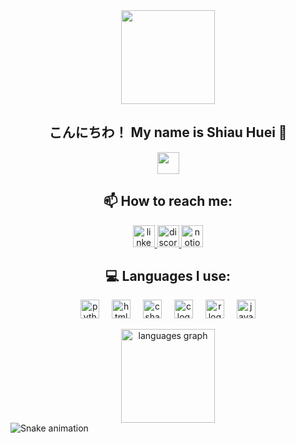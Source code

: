 <!--
**PLZENTERTEXT/PLZENTERTEXT** is a ✨ _special_ ✨ repository because its `README.md` (this file) appears on your GitHub profile.

Here are some ideas to get you started:

- 🔭 I’m currently working on ...
- 🌱 I’m currently learning ...
- 👯 I’m looking to collaborate on ...
- 🤔 I’m looking for help with ...
- 💬 Ask me about ...
- 📫 How to reach me: ...
- 😄 Pronouns: ...
- ⚡ Fun fact: ...
-->

<div align="center">
  <img align="center" height="150" src="https://media.giphy.com/media/v1.Y2lkPTc5MGI3NjExeGEyaHljb3NocHc0ZWFkOG9zZmhuN3Z2czczODUweGhvY3BmOXN1MSZlcD12MV9pbnRlcm5hbF9naWZfYnlfaWQmY3Q9Zw/BzovTGH4Z8rvG23bW9/giphy.gif"  />
  <h2>こんにちわ！ My name is Shiau Huei 🦆</h2>
  <img src="https://img.shields.io/badge/CTF_no_sleep_gang_ᕕ(_ᐛ_)ᕗ-blue?&color=40E0D0" height="35" />
  <p></p>
</div>


<div align="center">
  <h2>📫 How to reach me:</h2>
  <a href="https://www.linkedin.com/in/chang-shiau-huei">
    <img src="https://img.shields.io/badge/LinkedIn-blue?logo=linkedin&logoColor=white&color=0077B5" height="35" alt="linkedin logo"  />
  </a>
  <a href="https://discordapp.com/users/676804326613844027">
    <img src="https://img.shields.io/badge/Discord-blue?logo=discord&logoColor=white&color=5865F2" height="35" alt="discord logo"  />
  </a>
  <a href="https://cybersec-blog-plzentertext.vercel.app/">
    <img src="https://img.shields.io/badge/Cybersecurity_Blog-blue?logo=notion&logoColor=white&color=00BFFF" height="35" alt="notion logo"  />
  </a>
</div>


<div align="center">
  <h2>💻 Languages I use:</h2>
  <img src="https://cdn.jsdelivr.net/gh/devicons/devicon/icons/python/python-original.svg" height="30" alt="python logo"  />
  <img width="12" />
  <img src="https://cdn.jsdelivr.net/gh/devicons/devicon/icons/html5/html5-original.svg" height="30" alt="html5 logo"  />
  <img width="12" />
  <img src="https://cdn.jsdelivr.net/gh/devicons/devicon/icons/csharp/csharp-original.svg" height="30" alt="csharp logo"  />
  <img width="12" />
  <img src="https://cdn.jsdelivr.net/gh/devicons/devicon/icons/c/c-original.svg" height="30" alt="c logo"  />
  <img width="12" />
  <img src="https://cdn.jsdelivr.net/gh/devicons/devicon/icons/r/r-original.svg" height="30" alt="r logo"  />
  <img width="12" />
  <img src="https://cdn.jsdelivr.net/gh/devicons/devicon/icons/java/java-original.svg" height="30" alt="java logo"  />
</div>

<div align="center">
  <p></p>
  <img src="https://github-readme-stats.vercel.app/api/top-langs?username=PLZENTERTEXT&locale=en&hide_title=false&layout=compact&card_width=320&langs_count=5&theme=dracula&hide_border=false" height="150" alt="languages graph"  />
</div>

<img src="https://raw.githubusercontent.com/plzentertext/plzentertext/output/snake.svg" alt="Snake animation" />
